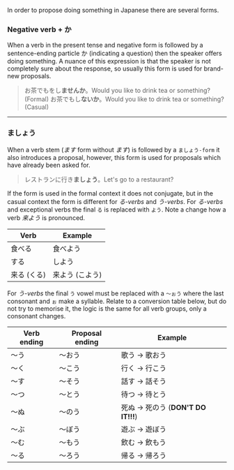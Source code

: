 In order to propose doing something in Japanese there are several forms.
### Negative verb + か
When a verb in the present tense and negative form is followed by a sentence-ending particle か (indicating a question) then the speaker offers doing something. A nuance of this expression is that the speaker is not completely sure about the response, so usually this form is used for brand-new proposals.
>お茶でもをし**ませんか**。Would you like to drink tea or something? (Formal)
>お茶でもし**ないか**。Would you like to drink tea or something? (Casual)
***
### ましょう
When a verb stem (*ます* form without *ます*) is followed by a `ましょう-form` it also introduces a proposal, however, this form is used for proposals which have already been asked for.
>レストランに行き**ましょう**。Let's go to a restaurant?

If the form is used in the formal context it does not conjugate, but in the casual context the form is different for *る-verbs* and *う-verbs*.
For *る-verbs* and exceptional verbs the final `る` is replaced with `よう`. Note a change how a verb *来よう* is pronounced.

|Verb|Example|
|-|-|
|食べる|食べよう|
|する|しよう|
|来る (くる)|来よう (こよう)|

For *う-verbs* the final `う` vowel must be replaced with a `～ぉう` where the last consonant and `ぉ` make a syllable. Relate to a conversion table below, but do not try to memorise it, the logic is the same for all verb groups, only a consonant changes.

|Verb ending|Proposal ending|Example|
|-|-|-|
|～う|～おう|歌う → 歌おう|
|～く|～こう|行く → 行こう|
|～す|～そう|話す → 話そう|
|～つ|～とう|待つ → 待とう|
|～ぬ|～のう|死ぬ → 死のう (**DON'T DO IT!!!**)|
|～ぶ|～ぼう|遊ぶ → 遊ぼう|
|～む|～もう|飲む → 飲もう|
|～る|～ろう|帰る → 帰ろう|